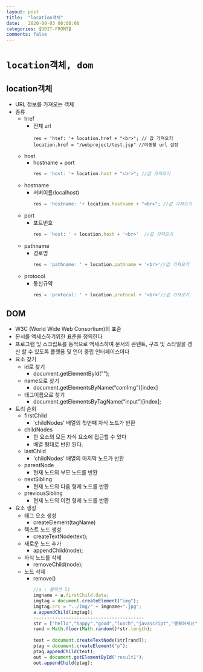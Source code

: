 ```yaml
---
layout: post
title:  "location객체"
date:   2020-09-03 00:00:00
categories: [DDIT-FRONT]
comments: false
---
```


# `location객체, dom`

## location객체
- URL 정보를 가져오는 객체
- 종류
    - href
        - 전체 url
            ```
            res = 'htef: '+ location.href + "<br>"; // 값 가져오기
            location.href = "/webproject/test.jsp" //이동할 url 설정
            ```
    - host
        - hostname + port
            ```javascript
            res = 'host: '+ location.host + "<br>"; //값 가져오기
            ```
    - hostname
        - 서버이름(localhost)
            ```javascript
            res = 'hostname: '+ location.hostname + "<br>"; //값 가져오기
            ```
    - port
        - 포트번호 
            ```javascript
            res = 'host: ' + location.host + '<br>'  //값 가져오기
            ```
    - pathname
        - 경로명
            ```javascript
            res = 'pathname: ' + location.pathname + '<br>'//값 가져오기
            ```
    - protocol
        - 통신규약    
            ```javascript
            res = 'protocol: ' + location.protocol + '<br>'//값 가져오기
            ```

## DOM
- W3C (World Wide Web Consortium)의 표준
- 문서를 액세스하기위한 표준을 정의한다
- 프로그램 및 스크립트를 동적으로 액세스하여 문서의 콘텐트, 구조 및 스타일을 갱신 할 수 있도록 플랫폼 및 언어 중립 인터페이스이다       
- 요소 찾기
    - id로 찾기
        - document.getElementById("");
    - name으로 찾기
        - document.getElementsByName(“comImg")[index]
    - 태그이름으로 찾기
        - document.getElementsByTagName(“input")[index];
- 트리 순회
    - firstChild
        - 'childNodes' 배열의 첫번째 자식 노드가 반환
    - childNodes
        - 한 요소의 모든 자식 요소에 접근할 수 있다 
        - 배열 형태로 반환 된다.
    - lastChild
        - 'childNodes' 배열의 마지막 노드가 반환
    - parentNode
        - 현재 노드의 부모 노드를 반환
    - nextSibling
        - 현재 노드의 다음 형제 노드를 반환
    - previousSibling
        - 현재 노드의 이전 형제 노드를 반환
- 요소 생성
    - 태그 요소 생성
        - createElement(tagName)
    - 텍스트 노드 생성
        - createTextNode(text);
    - 새로운 노드 추가
        - appendChild(node);
    - 자식 노드를 삭제
        - removeChild(node);
    - 노드 삭제
        - remove()
            ```javascript
            //a : 클릭한 li
            imgname = a.firstChild.data;
            imgtag = document.createElement("img");
            imgtag.src = "../img/" + imgname+".jpg";
            a.appendChild(imgtag);
            -----------------------------------------
            str = ["hello","happy","good","lunch","javascript","행복하세요","즐거운 공부"];
            rand = Math.floor(Math.random()*str.length);
                            
            text = document.createTextNode(str[rand]);
            ptag = document.createElement("p");
            ptag.appendChild(text);
            out = document.getElementById('result1');
            out.appendChild(ptag);
            ```        